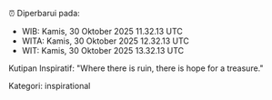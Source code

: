 ⏰ Diperbarui pada:
- WIB: Kamis, 30 Oktober 2025 11.32.13 UTC
- WITA: Kamis, 30 Oktober 2025 12.32.13 UTC
- WIT: Kamis, 30 Oktober 2025 13.32.13 UTC

Kutipan Inspiratif:
"Where there is ruin, there is hope for a treasure."


Kategori: inspirational

